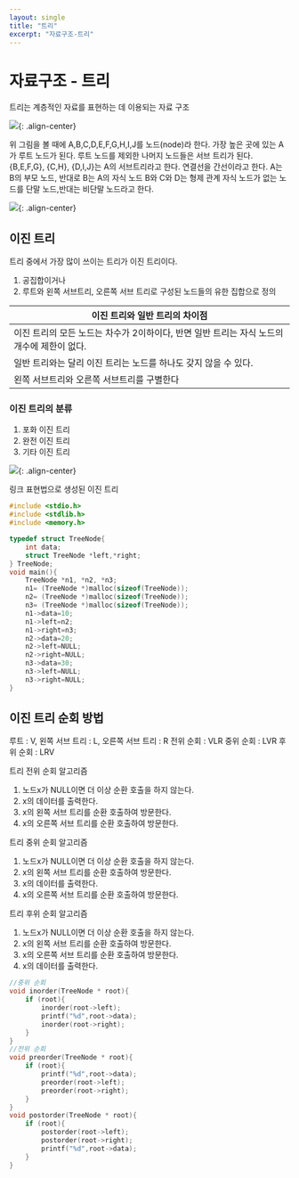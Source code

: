 ```yaml
---
layout: single
title: "트리"
excerpt: "자료구조-트리"
---
```


# 자료구조 - 트리

트리는 계층적인 자료를 표현하는 데 이용되는 자료 구조

![](https://jeonhl7579.github.io/assets/images/tree_1.jpg){: .align-center}

위 그림을 볼 때에 A,B,C,D,E,F,G,H,I,J를 노드(node)라 한다.
가장 높은 곳에 있는 A가 루트 노드가 된다. 루트 노드를 제외한 나머지 노드들은 서브 트리가 된다.
{B,E,F,G}, {C,H}, {D,I,J}는 A의 서브트리라고 한다.
연결선을 간선이라고 한다.
A는 B의 부모 노드, 반대로 B는 A의 자식 노드
B와 C와 D는 형제 관계
자식 노드가 없는 노드를 단말 노드,반대는 비단말 노드라고 한다.

![](https://jeonhl7579.github.io/assets/images/tree_2.jpg){: .align-center}

## 이진 트리

트리 중에서 가장 많이 쓰이는 트리가 이진 트리이다.

1. 공집합이거나
2. 루트와 왼쪽 서브트리, 오른쪽 서브 트리로 구성된 노드들의 유한 집합으로 정의

| 이진 트리와 일반 트리의 차이점                                                             |
| ------------------------------------------------------------------------------------------ |
| 이진 트리의 모든 노드는 차수가 2이하이다, 반면 일반 트리는 자식 노드의 개수에 제한이 없다. |
| 일반 트리와는 달리 이진 트리는 노드를 하나도 갖지 않을 수 있다.                            |
| 왼쪽 서브트리와 오른쪽 서브트리를 구별한다                                                 |

### 이진 트리의 분류

1. 포화 이진 트리
2. 완전 이진 트리
3. 기타 이진 트리

![](https://jeonhl7579.github.io/assets/images/binary_tree_1.jpg){: .align-center}

링크 표현법으로 생성된 이진 트리

```c
#include <stdio.h>
#include <stdlib.h>
#include <memory.h>

typedef struct TreeNode{
    int data;
    struct TreeNode *left,*right;
} TreeNode;
void main(){
    TreeNode *n1, *n2, *n3;
    n1= (TreeNode *)malloc(sizeof(TreeNode));
    n2= (TreeNode *)malloc(sizeof(TreeNode));
    n3= (TreeNode *)malloc(sizeof(TreeNode));
    n1->data=10;
    n1->left=n2;
    n1->right=n3;
    n2->data=20;
    n2->left=NULL;
    n2->right=NULL;
    n3->data=30;
    n3->left=NULL;
    n3->right=NULL;
}
```

## 이진 트리 순회 방법

루트 : V, 왼쪽 서브 트리 : L, 오른쪽 서브 트리 : R
전위 순회 : VLR
중위 순회 : LVR
후위 순회 : LRV

트리 전위 순회 알고리즘

1. 노드x가 NULL이면 더 이상 순환 호출을 하지 않는다.
2. x의 데이터를 출력한다.
3. x의 왼쪽 서브 트리를 순환 호출하여 방문한다.
4. x의 오른쪽 서브 트리를 순환 호출하여 방문한다.

트리 중위 순회 알고리즘

1. 노드x가 NULL이면 더 이상 순환 호출을 하지 않는다.
2. x의 왼쪽 서브 트리를 순환 호출하여 방문한다.
3. x의 데이터를 출력한다.
4. x의 오른쪽 서브 트리를 순환 호출하여 방문한다.

트리 후위 순회 알고리즘

1. 노드x가 NULL이면 더 이상 순환 호출을 하지 않는다.
2. x의 왼쪽 서브 트리를 순환 호출하여 방문한다.
3. x의 오른쪽 서브 트리를 순환 호출하여 방문한다.
4. x의 데이터를 출력한다.

```c
//중위 순회
void inorder(TreeNode * root){
    if (root){
        inorder(root->left);
        printf("%d",root->data);
        inorder(root->right);
    }
}
//전위 순회
void preorder(TreeNode * root){
    if (root){
        printf("%d",root->data);
        preorder(root->left);
        preorder(root->right);
    }
}
void postorder(TreeNode * root){
    if (root){
        postorder(root->left);
        postorder(root->right);
        printf("%d",root->data);
    }
}
```
